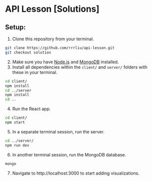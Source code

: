 # API Lesson [Solutions]

## Setup:
1. Clone this repository from your terminal.
```bash
git clone https://github.com/rrrliu/api-lesson.git
git checkout solution
```
2. Make sure you have [Node.js](https://nodejs.org/en/download/ "Download Node.js") and [MongoDB](https://docs.mongodb.com/manual/administration/install-community/ "Download MongoDB")  installed.
3. Install all dependencies within the `client/` and `server/` folders with these in your terminal.
```bash
cd client/
npm install
cd ../server
npm install
cd ..
```
4. Run the React app.
```bash
cd client/
npm start
```
5. In a separate terminal session, run the server.
```bash
cd ../server/
npm run dev
```
6. In another terminal session, run the MongoDB database.
```bash
mongo
```
7. Navigate to http://localhost:3000 to start adding visualizations.

